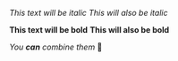 *This text will be italic*
_This will also be italic_

**This text will be bold**
__This will also be bold__

_You **can** combine them_
🎉
